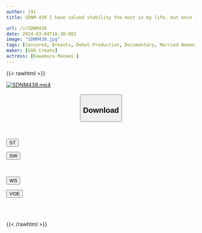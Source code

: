 ```yaml
---
author: j91
title: SDNM-438 I have valued stability the most in my life, but once I had settled down to raising my child, my uterus began to ache. Manami Kawamura 32 years old AV DEBUT

url: /v/SDNM438
date: 2024-03-04T16:30:00Z
image: "SDNM438.jpg"
tags: [Censored, Breasts, Debut Production, Documentary, Married Woman, Solowork, Toy]
maker: [SOD Create]
actress: [Kawamura Manami ]
---
```



{{< rawhtml >}}

<div class="video" data-videoid="Vx0qKzMDrQsKplq">
    <a href="javascript:;">
        <img src="/v/SDNM438/SDNM438.jpg" width="WIDTH" height="HEIGHT" alt="SDNM438.mp4" loading="lazy">
    </a>
</div>

<script type="text/javascript" src="https://j91.asia/asset/on-demand-st.js"></script>

<br>
  <link rel="stylesheet" href="https://j91.asia/asset/bs5.css">
  
  <center>
  <button class="btn btn-primary" type="button" data-bs-toggle="collapse" data-bs-target=".multi-collapse" aria-expanded="false" aria-controls="multiCollapseExample1 multiCollapseExample2"><h2>Download</h2></button></center>
</p>
<div class="row">
  <div class="col">
    <div class="collapse multi-collapse" id="multiCollapseExample1">
      <div class="card card-body">
	      	      <br>
<div class="buttons">  
<p><a href="https://streamtape.to/v/Vx0qKzMDrQsKplq" target="_blank"><button class="btn-hover color-3"><i class="fa fa-download"></i> ST</button></a></p>
<p><a href="https://cdnwish.com/h3hnwp9setl5" target="_blank"><button class="btn-hover color-2"><i class="fa fa-download"></i> SW</button></a></p></div>
    </div>
  </div>
</div>
  <div class="col">
    <div class="collapse multi-collapse" id="multiCollapseExample2">
      <div class="card card-body">
	      <br>
<div class="buttons">
<p><a href="https://wolfstream.tv/pbl0gj40qwtq"><button class="btn-hover color-9"><i class="fa fa-download"></i> WS</button></a></p>
<p><a href="https://voe.sx/cgffq9fazitc"><button class="btn-hover color-8"><i class="fa fa-download"></i> VOE</button></a></p></div>
<br><br>
      </div>
    </div>
  </div>
</div>

{{< /rawhtml >}}